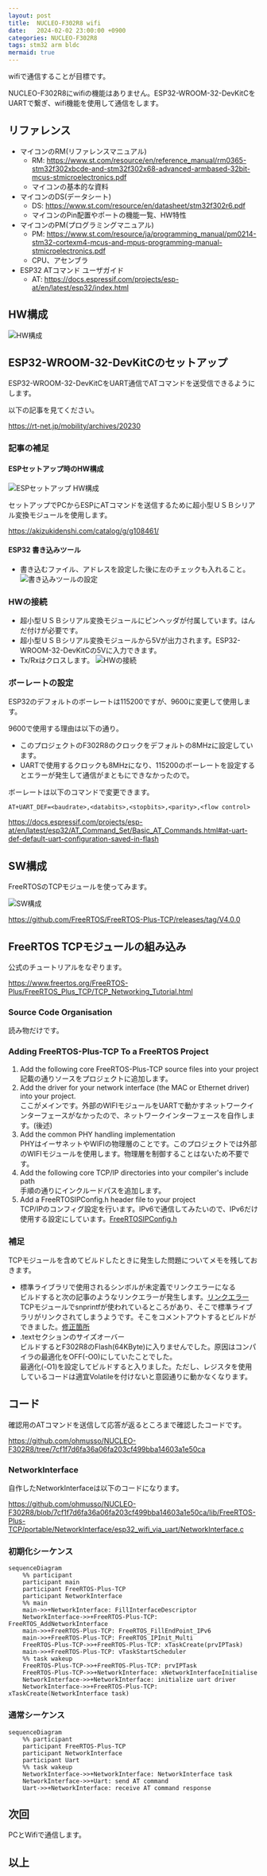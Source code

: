 ```yaml
---
layout: post
title:  NUCLEO-F302R8 wifi
date:   2024-02-02 23:00:00 +0900
categories: NUCLEO-F302R8
tags: stm32 arm bldc
mermaid: true
---
```


wifiで通信することが目標です。

NUCLEO-F302R8にwifiの機能はありません。ESP32-WROOM-32-DevKitCをUARTで繋ぎ、wifi機能を使用して通信をします。

## リファレンス

* マイコンのRM(リファレンスマニュアル)
  * RM: <https://www.st.com/resource/en/reference_manual/rm0365-stm32f302xbcde-and-stm32f302x68-advanced-armbased-32bit-mcus-stmicroelectronics.pdf>
  * マイコンの基本的な資料
* マイコンのDS(データシート)
  * DS: <https://www.st.com/resource/en/datasheet/stm32f302r6.pdf>
  * マイコンのPin配置やポートの機能一覧、HW特性
* マイコンのPM(プログラミングマニュアル)
  * PM: <https://www.st.com/resource/ja/programming_manual/pm0214-stm32-cortexm4-mcus-and-mpus-programming-manual-stmicroelectronics.pdf>
  * CPU、アセンブラ
* ESP32 ATコマンド ユーザガイド
  * AT: <https://docs.espressif.com/projects/esp-at/en/latest/esp32/index.html>

## HW構成

![HW構成](/assets/images/image-2024-01-14-wifi-hw.png)

## ESP32-WROOM-32-DevKitCのセットアップ

ESP32-WROOM-32-DevKitCをUART通信でATコマンドを送受信できるようにします。

以下の記事を見てください。

<https://rt-net.jp/mobility/archives/20230>

### 記事の補足

#### ESPセットアップ時のHW構成

![ESPセットアップ HW構成](/assets/images/image-2024-01-14-wifi-hw-esp-setup.png)

セットアップでPCからESPにATコマンドを送信するために超小型ＵＳＢシリアル変換モジュールを使用します。

<https://akizukidenshi.com/catalog/g/g108461/>

#### ESP32 書き込みツール

* 書き込むファイル、アドレスを設定した後に左のチェックも入れること。
![書き込みツールの設定](/assets/images/image-2024-01-14-wifi-flash-tool.png)

### HWの接続

* 超小型ＵＳＢシリアル変換モジュールにピンヘッダが付属しています。はんだ付けが必要です。
* 超小型ＵＳＢシリアル変換モジュールから5Vが出力されます。ESP32-WROOM-32-DevKitCの5Vに入力できます。
* Tx/Rxはクロスします。
![HWの接続](/assets/images/image-2024-01-14-hw-connection.jpg)

### ボーレートの設定

ESP32のデフォルトのボーレートは115200ですが、9600に変更して使用します。

9600で使用する理由は以下の通り。

* このプロジェクトのF302R8のクロックをデフォルトの8MHzに設定しています。
* UARTで使用するクロックも8MHzになり、115200のボーレートを設定するとエラーが発生して通信がまともにできなかったので。

ボーレートは以下のコマンドで変更できます。

``` serial
AT+UART_DEF=<baudrate>,<databits>,<stopbits>,<parity>,<flow control>
```

<https://docs.espressif.com/projects/esp-at/en/latest/esp32/AT_Command_Set/Basic_AT_Commands.html#at-uart-def-default-uart-configuration-saved-in-flash>

## SW構成

FreeRTOSのTCPモジュールを使ってみます。

![SW構成](/assets/images/image-2024-01-14-wifi-sw.png)

<https://github.com/FreeRTOS/FreeRTOS-Plus-TCP/releases/tag/V4.0.0>

## FreeRTOS TCPモジュールの組み込み

公式のチュートリアルをなぞります。

<https://www.freertos.org/FreeRTOS-Plus/FreeRTOS_Plus_TCP/TCP_Networking_Tutorial.html>

### Source Code Organisation

読み物だけです。

### Adding FreeRTOS-Plus-TCP To a FreeRTOS Project

1. Add the following core FreeRTOS-Plus-TCP source files into your project  
記載の通りソースをプロジェクトに追加します。
1. Add the driver for your network interface (the MAC or Ethernet driver) into your project.  
ここがメインです。外部のWIFIモジュールをUARTで動かすネットワークインターフェースがなかったので、ネットワークインターフェースを自作します。(後述)
1. Add the common PHY handling implementation  
PHYはイーサネットやWIFIの物理層のことです。このプロジェクトでは外部のWIFIモジュールを使用します。物理層を制御することはないため不要です。
1. Add the following core TCP/IP directories into your compiler's include path  
手順の通りにインクルードパスを追加します。
1. Add a FreeRTOSIPConfig.h header file to your project  
TCP/IPのコンフィグ設定を行います。IPv6で通信してみたいので、IPv6だけ使用する設定にしています。[FreeRTOSIPConfig.h](https://github.com/ohmusso/NUCLEO-F302R8/blob/wifi/FreeRTOSIPConfig.h "FreeRTOSIPConfig.h")

### 補足

TCPモジュールを含めてビルドしたときに発生した問題についてメモを残しておきます。

* 標準ライブラリで使用されるシンボルが未定義でリンクエラーになる  
ビルドすると次の記事のようなリンクエラーが発生します。[リンクエラー](https://assistc.hatenablog.jp/entry/gcc-undefined-reference "リンクエラー")  
TCPモジュールでsnprintfが使われているところがあり、そこで標準ライブラリがリンクされてしまうようです。そこをコメントアウトするとビルドができました。[修正箇所](https://github.com/ohmusso/NUCLEO-F302R8/commit/fc82061a0da58ab1ee9332add614ec07131594e6 "修正箇所")  
* .textセクションのサイズオーバー  
ビルドするとF302R8のFlash(64KByte)に入りませんでした。原因はコンパイラの最適化をOFF(-O0)にしていたことでした。  
最適化(-O1)を設定してビルドすると入りました。ただし、レジスタを使用しているコードは適宜Volatileを付けないと意図通りに動かなくなります。

## コード

確認用のATコマンドを送信して応答が返るところまで確認したコードです。

<https://github.com/ohmusso/NUCLEO-F302R8/tree/7cf1f7d6fa36a06fa203cf499bba14603a1e50ca>

### NetworkInterface

自作したNetworkInterfaceは以下のコードになります。

<https://github.com/ohmusso/NUCLEO-F302R8/blob/7cf1f7d6fa36a06fa203cf499bba14603a1e50ca/lib/FreeRTOS-Plus-TCP/portable/NetworkInterface/esp32_wifi_via_uart/NetworkInterface.c>

### 初期化シーケンス

```mermaid
sequenceDiagram
    %% participant
    participant main
    participant FreeRTOS-Plus-TCP
    participant NetworkInterface
    %% main
    main->>+NetworkInterface: FillInterfaceDescriptor
    NetworkInterface->>+FreeRTOS-Plus-TCP: FreeRTOS_AddNetworkInterface
    main->>+FreeRTOS-Plus-TCP: FreeRTOS_FillEndPoint_IPv6
    main->>+FreeRTOS-Plus-TCP: FreeRTOS_IPInit_Multi
    FreeRTOS-Plus-TCP->>+FreeRTOS-Plus-TCP: xTaskCreate(prvIPTask) 
    main->>+FreeRTOS-Plus-TCP: vTaskStartScheduler 
    %% task wakeup
    FreeRTOS-Plus-TCP->>+FreeRTOS-Plus-TCP: prvIPTask
    FreeRTOS-Plus-TCP->>+NetworkInterface: xNetworkInterfaceInitialise
    NetworkInterface->>+NetworkInterface: initialize uart driver
    NetworkInterface->>+FreeRTOS-Plus-TCP: xTaskCreate(NetworkInterface task)
```

### 通常シーケンス

```mermaid
sequenceDiagram
    %% participant
    participant FreeRTOS-Plus-TCP
    participant NetworkInterface
    participant Uart
    %% task wakeup
    NetworkInterface->>+NetworkInterface: NetworkInterface task
    NetworkInterface->>+Uart: send AT command
    Uart->>+NetworkInterface: receive AT command response
```

## 次回

PCとWifiで通信します。

## 以上
